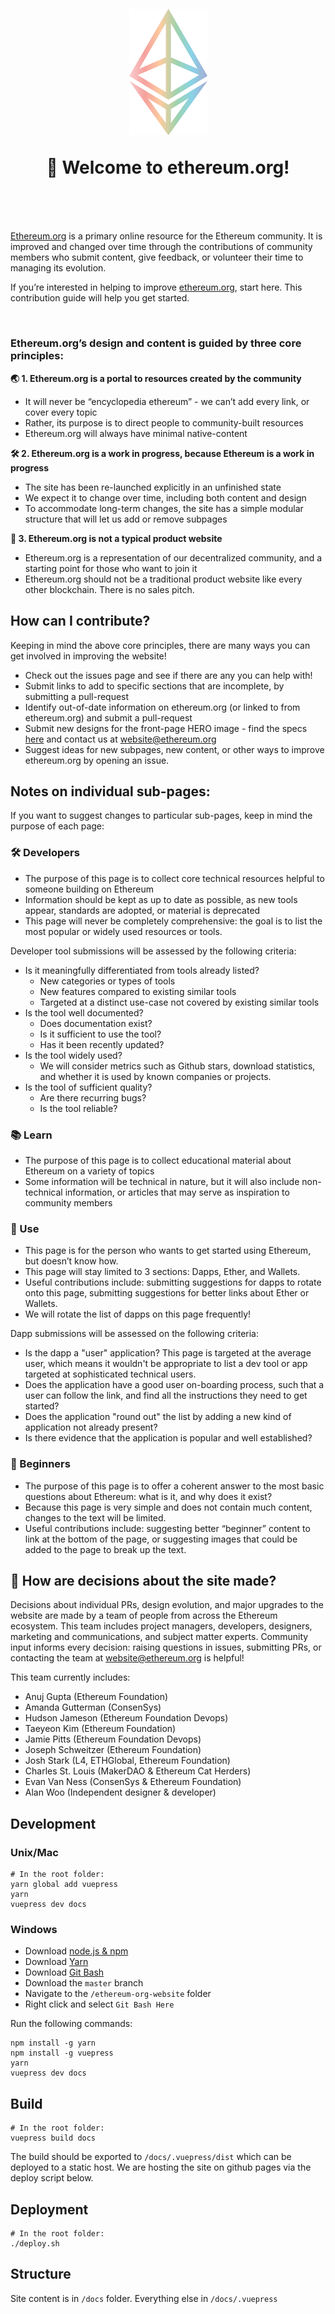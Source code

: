 <h1 align="center" style="margin-top: 1em; margin-bottom: 3em;">
  <p><a href="https://ethereum.org"><img alt="ethereum logo" src="./eth.png" alt="ethereum.org" width="125"></a></p>
  <p>👋 Welcome to ethereum.org!</p>
</h1>

[Ethereum.org](https://ethereum.org) is a primary online resource for the Ethereum community. It is improved and changed over time through the contributions of community members who submit content, give feedback, or volunteer their time to managing its evolution.

If you’re interested in helping to improve [ethereum.org](https://ethereum.org), start here. This contribution guide will help you get started.

<br>

### Ethereum.org’s design and content is guided by three core principles:


**🌏 1. Ethereum.org is a portal to resources created by the community**
  - It will never be “encyclopedia ethereum” - we can’t add every link, or cover every topic
  - Rather, its purpose is to direct people to community-built resources
  - Ethereum.org will always have minimal native-content

**🛠 2. Ethereum.org is a work in progress, because Ethereum is a work in progress**
  - The site has been re-launched explicitly in an unfinished state
  - We expect it to change over time, including both content and design
  - To accommodate long-term changes, the site has a simple modular structure that will let us add or remove subpages

**🦄 3. Ethereum.org is not a typical product website**
  - Ethereum.org is a representation of our decentralized community, and a starting point for those who want to join it
  - Ethereum.org should not be a traditional product website like every other blockchain. There is no sales pitch.


## How can I contribute?

Keeping in mind the above core principles, there are many ways you can get involved in improving the website!


- Check out the issues page and see if there are any you can help with!
- Submit links to add to specific sections that are incomplete, by submitting a pull-request
- Identify out-of-date information on ethereum.org (or linked to from ethereum.org) and submit a pull-request
- Submit new designs for the front-page HERO image - find the specs [here](https://github.com/ethereum/ethereum-org-website/blob/master/ethereum.org-hero-image-specs.pdf) and contact us at website@ethereum.org
- Suggest ideas for new subpages, new content, or other ways to improve ethereum.org by opening an issue.


## Notes on individual sub-pages:

If you want to suggest changes to particular sub-pages, keep in mind the purpose of each page:

### 🛠 Developers

- The purpose of this page is to collect core technical resources helpful to someone building on Ethereum
- Information should be kept as up to date as possible, as new tools appear, standards are adopted, or material is deprecated
- This page will never be completely comprehensive: the goal is to list the most popular or widely used resources or tools.

Developer tool submissions will be assessed by the following criteria:
 - Is it meaningfully differentiated from tools already listed?
   - New categories or types of tools
   - New features compared to existing similar tools
   - Targeted at a distinct use-case not covered by existing similar tools
 - Is the tool well documented?
   - Does documentation exist? 
   - Is it sufficient to use the tool?
   - Has it been recently updated?
 - Is the tool widely used? 
   - We will consider metrics such as Github stars, download statistics, and whether it is used by known companies or projects.
 - Is the tool of sufficient quality?
   - Are there recurring bugs?
   - Is the tool reliable?



### 📚 Learn

- The purpose of this page is to collect educational material about Ethereum on a variety of topics
- Some information will be technical in nature, but it will also include non-technical information, or articles that may serve as inspiration to community members

### 📱 Use

- This page is for the person who wants to get started using Ethereum, but doesn’t know how.
- This page will stay limited to 3 sections: Dapps, Ether, and Wallets.
- Useful contributions include: submitting suggestions for dapps to rotate onto this page, submitting suggestions for better links about Ether or Wallets.
- We will rotate the list of dapps on this page frequently!

Dapp submissions will be assessed on the following criteria:
  - Is the dapp a "user" application? This page is targeted at the average user, which means it wouldn't be appropriate to list a dev tool or app targeted at sophisticated technical users.
  - Does the application have a good user on-boarding process, such that a user can follow the link, and find all the instructions they need to get started?
  - Does the application "round out" the list by adding a new kind of application not already present?
  - Is there evidence that the application is popular and well established?


### 👋 Beginners

- The purpose of this page is to offer a coherent answer to the most basic questions about Ethereum: what is it, and why does it exist?
- Because this page is very simple and does not contain much content, changes to the text will be limited.
- Useful contributions include: suggesting better “beginner” content to link at the bottom of the page, or suggesting images that could be added to the page to break up the text.

## 🤔 How are decisions about the site made?

Decisions about individual PRs, design evolution, and major upgrades to the website are made by a team of people from across the Ethereum ecosystem. This team includes project managers, developers, designers, marketing and communications, and subject matter experts. Community input informs every decision: raising questions in issues, submitting PRs, or contacting the team at website@ethereum.org is helpful!

This team currently includes:

- Anuj Gupta (Ethereum Foundation)
- Amanda Gutterman (ConsenSys)
- Hudson Jameson (Ethereum Foundation Devops)
- Taeyeon Kim (Ethereum Foundation)
- Jamie Pitts (Ethereum Foundation Devops)
- Joseph Schweitzer (Ethereum Foundation)
- Josh Stark (L4, ETHGlobal, Ethereum Foundation)
- Charles St. Louis (MakerDAO & Ethereum Cat Herders)
- Evan Van Ness (ConsenSys & Ethereum Foundation)
- Alan Woo (Independent designer & developer)


## Development

### Unix/Mac
```
# In the root folder:
yarn global add vuepress
yarn
vuepress dev docs
```

### Windows
- Download [node.js & npm](https://nodejs.org/en/download/)
- Download [Yarn](https://yarnpkg.com/en/docs/install#windows-stable)
- Download [Git Bash](https://git-scm.com/downloads)
- Download the `master` branch
- Navigate to the `/ethereum-org-website` folder
- Right click and select `Git Bash Here`

Run the following commands:
```
npm install -g yarn
npm install -g vuepress
yarn
vuepress dev docs
```

## Build
```
# In the root folder:
vuepress build docs
```

The build should be exported to `/docs/.vuepress/dist` which can be deployed to a static host. We are hosting the site on github pages via the deploy script below.


## Deployment
```
# In the root folder:
./deploy.sh
```

## Structure
Site content is in `/docs` folder. Everything else in `/docs/.vuepress`
